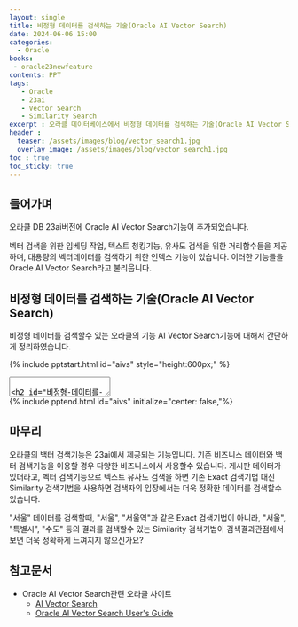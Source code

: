 ```yaml
---
layout: single
title: 비정형 데이터를 검색하는 기술(Oracle AI Vector Search)
date: 2024-06-06 15:00
categories: 
  - Oracle
books:
 - oracle23newfeature
contents: PPT
tags: 
   - Oracle
   - 23ai
   - Vector Search
   - Similarity Search
excerpt : 오라클 데이터베이스에서 비정형 데이터를 검색하는 기술(Oracle AI Vector Search)에 대해서 알아보겠습니다.
header :
  teaser: /assets/images/blog/vector_search1.jpg
  overlay_image: /assets/images/blog/vector_search1.jpg
toc : true  
toc_sticky: true
---
```


## 들어가며

오라클 DB 23ai버전에 Oracle AI Vector Search기능이 추가되었습니다.

벡터 검색을 위한 임베딩 작업, 텍스트 청킹기능, 유사도 검색을 위한 거리함수들을 제공하며, 
대용량의 벡터데이터를 검색하기 위한 인덱스 기능이 있습니다. 
이러한 기능들을 Oracle AI Vector Search라고 불리웁니다. 

## 비정형 데이터를 검색하는 기술(Oracle AI Vector Search)

비정형 데이터를 검색할수 있는 오라클의 기능 AI Vector Search기능에 대해서 간단하게 정리하였습니다.

{% include pptstart.html id="aivs" style="height:600px;" %}
<section data-markdown>
<textarea data-template>

## 비정형 데이터를 검색하는 기술 (Oracle AI Vector Search)
### 목차
  1. 기존 RDBMS의 한계  
  2. 벡터 검색 기술의 등장  
  3. Oracle AI Vector Search기능
---
## 데이터 환경의 새로운 변화 : 비정형 데이터의 관리
### 비정형 데이터는 빠르게 증가되고 있지만, 기업내 비즈니스에 활용하기는 어려움
  
- 데이터 환경은 빠르게 변화하며 비정형 데이터의 양이 급증하고 있음
- 비정형 데이터는 다양한 형태로 존재하며, 구조화되지 않은 상태로 비즈니스 활용이 어려움
- 비정형 데이터는 빅데이터 환경에 저장하고, 이를 위한 분석하기 위한 인력과 인프라가 필요함
- 비정형데이터는 결국 구조화된 데이터로 가공하여 분석하고 있음.
---
## RDBMS의 한계와 비정형 데이터의 도전
### RDBMS는 엄격한 스키마와 SQL 쿼리의 한계로 인해 새로운 데이터 형식을 효과적으로 관리하는 데 제약이 있음
- RDBMS는 데이터를 엄격한 스키마에 따라 저장하고 SQL을 통해 조작함
- RDBMS는 구조화된 데이터 처리에는 최적화되어 있지만 비정형 데이터 처리에는 제한적임
- 비정형 데이터의 증가는 기업이 유연한 데이터 관리 방식을 모색하게 함
---
## 벡터 검색 기술의 필요성
### 벡터 검색 기술은 데이터를 수치적 벡터로 변환하여 비정형 데이터에 대한 검색을 가능하게 함
- 벡터 검색 기술은 데이터를 수치적인 벡터로 변환하고 이를 저장하여 검색함
- 비정형 데이터를 벡터로 매핑하고, 벡터 간 거리를 수학적 방법으로 측정하여 유사도를 검색함
- 이 기술은 텍스트, 이미지, 비디오 등 다양한 데이터 유형을 처리할 수 있음
- 비정형 데이터를 쉽게 활용하고 접근할수 있는 도구로 확산되고 있음
---
## 오라클 데이터베이스의 벡터 검색 기술
### 오라클은 AI Vector Search기능을 통해 비정형 데이터를 위한 백터 검색 기술을 제공하고 AI를 위한 지식베이스를 제공
- 23ai에 AI 벡터 검색 기능 추가됨
- 동일한 데이터베이스에서 벡터 및 다른 업무 동시 처리가능
  - AI 벡터 검색과 함께 비즈니스 데이터 조회
- 사용하기 쉽고 이해하기 쉽도록 설계됨
  - 벡터 임베딩을 저장하기 위한 새로운 VECTOR 데이터 타입 추가
  - 유사성 검색은 새로운 SQL 구문 및 함수로 손쉽게 가능
  - 벡터 전용 고성능 인덱스 추가됨
---
## Oracle AI Vector Search기능의 특장점
### 오라클은 벡터임베딩 및 유사도 검색가능한 벡터 스토어를 제공함
- Generate : 비정형 데이터에서 벡터 임베딩으로 변환( In-DB에서 임베딩모델을 직접 호출할수 있으며, 텍스트의 데이터의 경우 직접 DB내에서 청킹 작업을 수행할수 있음)
- Store : 테이블의 벡터 컬럼에 벡터 데이터 저장( 최대 32K의 차원을 지원)
- index : 저장 임베딩에 대한 벡터 인덱싱 지원(HNSW 인덱스, IVF인덱스 지원, Accuracy기반의 손쉬운 튜닝)
- Search : 오라클 벡터 서치 쿼리로 유사성 높은 데이터 검색(다양한 거리함수지원)
---
## 오라클와 벡터 검색 기술의 시너지 효과
### 오라클은 시맨틱 검색과 관계형 검색을 하나의 단일 시스템에서 결합할 수 있음
- 별도의 벡터 데이터베이스에 데이터를 복제하는 것이 아닌 엔터프라이즈 데이터에 벡터 임베딩과 벡터 서치 기능 추가됨
- 통합된 엔터프라이즈급 데이터베이스에 벡터 검색 기능을 쉽게 추가할 수 있음
---
## Oracle AI Vector Search기능
### 벡터 스토어 생성 및 유사도 검색 예시
- 실행코드

<pre><code data-trim data-noescape>
-- 테이블 생성
SQL> CREATE TABLE docs (
  INT doc_id, 
  CLOB doc_text, 
  VECTOR doc_vector);

-- 유사도 검색
SQL> SELECT doc_text
      FROM docs
    ORDER BY vector_distance(doc_vector, :query_vector)
    FETCH FIRST 5 ROWS ONLY;
</code></pre>
---
## LLM과 벡터 검색 기술의 상호작용
### LLM과 벡터 검색 기술의 결합은 데이터 분석의 정확도와 효율을 극대화함
- RAG(Retrieval augmented generation)란 생성 AI 모델에 검색 메커니즘을 통합하여 보다 정확하고 의미 있는 콘텐츠를 생성하는 기술임
  - LLM에 컨텍스트를 제공하기 위해 최신 데이터를 사용함
  - 벡터 데이터베이스에 벡터로 저장되는 인코딩(임베딩)을 생성함
  - 사용자 쿼리가 인코딩되고 저장된 벡터와 유사성검색을 수행함
  - 상위 일치 항목(K-top)이 검색되어 프롬프트와 함께 제공됨
- RAG 프레임워크의 백터스토어로 사용가능하며 DB내에서 직접 LLM과 통신할수 있는 인터페이스를 같이 제공
---
## 더 자세한 내용은 메뉴얼을 참고하세요
- <a href="https://www.oracle.com/kr/database/ai-vector-search/" target="_blank">AI Vector Search</a>
- <a href="https://docs.oracle.com/en/database/oracle/oracle-database/23/vecse/overview-ai-vector-search.html" target="_blank">Oracle AI Vector Search User's Guide</a>
</textarea>
</section>
{% include pptend.html id="aivs" initialize="center: false,"%}

## 마무리

오라클의 백터 검색기능은 23ai에서 제공되는 기능입니다. 
기존 비즈니스 데이터와 백터 검색기능을 이용할 경우 다양한 비즈니스에서 사용할수 있습니다.
게시판 데이터가 있더라고, 벡터 검색기능으로 텍스트 유사도 검색을 하면 기존 Exact 검색기법 대신 Similarity 검색기법을 사용하면 검색자의 입장에서는 더욱 정확한 데이터를 검색할수 있습니다. 

"서울" 데이터를 검색할때, "서울", "서울역"과 같은 Exact 검색기법이 아니라, "서울", "특별시", "수도" 등의 결과를 검색할수 있는 Similarity 검색기법이 검색결과관점에서 보면 더욱 정확하게 느껴지지 않으신가요?

## 참고문서

- Oracle AI Vector Search관련 오라클 사이트
  - <a href="https://www.oracle.com/kr/database/ai-vector-search/" target="_blank">AI Vector Search</a>
  - <a href="https://docs.oracle.com/en/database/oracle/oracle-database/23/vecse/overview-ai-vector-search.html" target="_blank">Oracle AI Vector Search User's Guide</a>